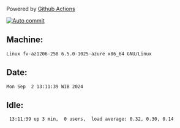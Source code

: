 Powered by [Github Actions](https://github.com/features/actions)

[![Auto commit](https://github.com/hiage/workstation/workflows/Auto%20commit/badge.svg)](https://github.com/hiage/workstation/actions?query=workflow%3A%22Auto+commit%22)

## Machine:
```
Linux fv-az1206-258 6.5.0-1025-azure x86_64 GNU/Linux
```
## Date:
```
Mon Sep  2 13:11:39 WIB 2024
```
## Idle:
```
 13:11:39 up 3 min,  0 users,  load average: 0.32, 0.30, 0.14
```
